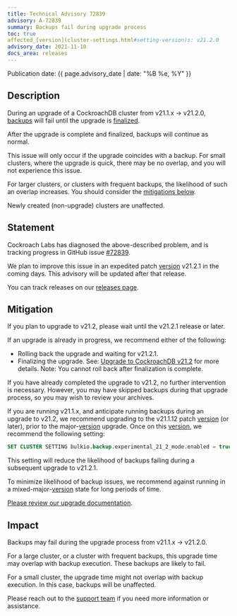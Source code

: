 ```yaml
---
title: Technical Advisory 72839
advisory: A-72839
summary: Backups fail during upgrade process
toc: true
affected_[version](cluster-settings.html#setting-version)s: v21.2.0
advisory_date: 2021-11-18
docs_area: releases
---
```


Publication date: {{ page.advisory_date | date: "%B %e, %Y" }}

## Description

During an upgrade of a CockroachDB cluster from v21.1.x → v21.2.0, [backups](../v21.2/take-full-and-incremental-backups.html) will fail until the upgrade is [finalized](../v21.2/upgrade-cockroach-[version](cluster-settings.html#setting-version).html#step-3-decide-how-the-upgrade-will-be-finalized).

After the upgrade is complete and finalized, backups will continue as normal.

This issue will only occur if the upgrade coincides with a backup. For small clusters, where the upgrade is quick, there may be no overlap, and you will not experience this issue.

For larger clusters, or clusters with frequent backups, the likelihood of such an overlap increases. You should consider the [mitigations below](#mitigation).

Newly created (non-upgrade) clusters are unaffected.

## Statement

Cockroach Labs has diagnosed the above-described problem, and is tracking progress in GitHub issue [#72839](https://github.com/cockroachdb/cockroach/issues/72839).

We plan to improve this issue in an expedited patch [version](cluster-settings.html#setting-version) v21.2.1 in the coming days. This advisory will be updated after that release.

You can track releases on our [releases page](../releases/index.html#production-releases).

## Mitigation

If you plan to upgrade to v21.2, please wait until the v21.2.1 release or later.

If an upgrade is already in progress, we recommend either of the following:

* Rolling back the upgrade and waiting for v21.2.1.
* Finalizing the upgrade. See: [Upgrade to CockroachDB v21.2](../v21.2/upgrade-cockroach-[version](cluster-settings.html#setting-version).html) for more details. Note: You cannot roll back after finalization is complete.

If you have already completed the upgrade to v21.2, no further intervention is necessary. However, you may have skipped backups during that upgrade process, so you may wish to review your archives.

If you are running v21.1.x, and anticipate running backups during an upgrade to v21.2, we recommend upgrading to the v21.1.12 patch [version](cluster-settings.html#setting-version) (or later), prior to the major-[version](cluster-settings.html#setting-version) upgrade. Once on this [version](cluster-settings.html#setting-version), we recommend the following setting:

~~~ sql
SET CLUSTER SETTING bulkio.backup.experimental_21_2_mode.enabled = true;
~~~

This setting will reduce the likelihood of backups failing during a subsequent upgrade to v21.2.1.

To minimize likelihood of backup issues, we recommend against running in a mixed-major-[version](cluster-settings.html#setting-version) state for long periods of time.

[Please review our upgrade documentation](https://www.cockroachlabs.com/docs/stable/upgrade-cockroach-[version](cluster-settings.html#setting-version).html).

## Impact

Backups may fail during the upgrade process from v21.1.x → v21.2.0.

For a large cluster, or a cluster with frequent backups, this upgrade time may overlap with backup execution. These backups are likely to fail.

For a small cluster, the upgrade time might not overlap with backup execution. In this case, backups will be unaffected.

Please reach out to the [support team](https://support.cockroachlabs.com/) if you need more information or assistance.
